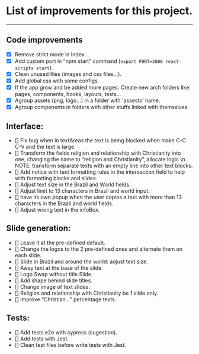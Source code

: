 # List of improvements for this project.

---

## Code improvements
- [x] Remove strict mode in Index.
- [x] Add custom port in "npm start" command (`export PORT=3006 react-scripts start`).
- [x] Clean unused files (images and css files...).
- [x] Add global css with some configs.
- [x] If the app grow and be added more pages: Create new arch folders like: pages, components, hooks, layouts, tests...
- [x] Agroup assets (png, logo...) in a folder with 'assests' name.
- [x] Agroup components in folders with other stuffs linked with themselves.

## Interface:
- [] Fix bug when in textAreas the text is being blocked when make C-C C-V and the text is large.
- [] Transform the fields religion and relationship with Christianity into one, changing the name to “religion and Christianity”, allocate logic \n. NOTE: transform separate texts with an empty line into other text blocks.
- [] Add notice with text formatting rules in the intersection field to help with formatting blocks and slides.
- [] Adjust text size in the Brazil and World fields.
- [] Adjust limit to 13 characters in Brazil and world input.
- [] have its own popup when the user copies a text with more than 13 characters in the Brazil and world fields.
- [] Adjust wrong text in the infoBox.

## Slide generation:
- [] Leave it at the pre-defined default.
- [] Change the logos to the 2 pre-defined ones and alternate them on each slide.
- [] Slide in Brazil and around the world: adjust text size.
- [] Away text at the base of the slide.
- [] Logo Swap without title Slide.
- [] Add shape behind slide titles.
- [] Change image of text slides.
- [] Religion and relationship with Christianity be 1 slide only.
- [] Improve “Christian…” percentage texts.

## Tests: 
- [] Add tests e2e with cypress (sugestion).
- [] Add tests with Jest.
- [] Clean test files before write tests with Jest.

